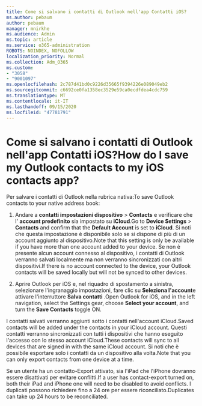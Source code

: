 ```yaml
---
title: Come si salvano i contatti di Outlook nell'app Contatti iOS?
ms.author: pebaum
author: pebaum
manager: mnirkhe
ms.audience: Admin
ms.topic: article
ms.service: o365-administration
ROBOTS: NOINDEX, NOFOLLOW
localization_priority: Normal
ms.collection: Adm_O365
ms.custom:
- "3058"
- "9001097"
ms.openlocfilehash: 2c787d41bd0c9226d35665f9394226e089049eb2
ms.sourcegitcommit: c6692ce0fa1358ec3529e59ca0ecdfdea4cdc759
ms.translationtype: MT
ms.contentlocale: it-IT
ms.lasthandoff: 09/15/2020
ms.locfileid: "47781791"
---
```

# <a name="how-do-i-save-my-outlook-contacts-to-my-ios-contacts-app"></a><span data-ttu-id="a529c-102">Come si salvano i contatti di Outlook nell'app Contatti iOS?</span><span class="sxs-lookup"><span data-stu-id="a529c-102">How do I save my Outlook contacts to my iOS contacts app?</span></span>

<span data-ttu-id="a529c-103">Per salvare i contatti di Outlook nella rubrica nativa:</span><span class="sxs-lookup"><span data-stu-id="a529c-103">To save Outlook contacts to your native address book:</span></span>
 
1. <span data-ttu-id="a529c-104">Andare a **contatti impostazioni dispositivo**  >  **Contacts** e verificare che l' **account predefinito** sia impostato su **iCloud**.</span><span class="sxs-lookup"><span data-stu-id="a529c-104">Go to **Device Settings** > **Contacts** and confirm that the **Default Account** is set to **iCloud**.</span></span> <span data-ttu-id="a529c-105">Si noti che questa impostazione è disponibile solo se si dispone di più di un account aggiunto al dispositivo.</span><span class="sxs-lookup"><span data-stu-id="a529c-105">Note that this setting is only be available if you have more than one account added to your device.</span></span> <span data-ttu-id="a529c-106">Se non è presente alcun account connesso al dispositivo, i contatti di Outlook verranno salvati localmente ma non verranno sincronizzati con altri dispositivi.</span><span class="sxs-lookup"><span data-stu-id="a529c-106">If there is no account connected to the device, your Outlook contacts will be saved locally but will not be synced to other devices.</span></span>
 
2. <span data-ttu-id="a529c-107">Aprire Outlook per iOS e, nel riquadro di spostamento a sinistra, selezionare l'ingranaggio impostazioni, fare clic su **Seleziona l'account**e attivare l'interruttore **Salva contatti** .</span><span class="sxs-lookup"><span data-stu-id="a529c-107">Open Outlook for iOS, and in the left navigation, select the Settings gear, choose **Select your account**, and turn the **Save Contacts** toggle ON.</span></span>
 
<span data-ttu-id="a529c-108">I contatti salvati verranno aggiunti sotto i contatti nell'account iCloud.</span><span class="sxs-lookup"><span data-stu-id="a529c-108">Saved contacts will be added under the contacts in your iCloud account.</span></span> <span data-ttu-id="a529c-109">Questi contatti verranno sincronizzati con tutti i dispositivi che hanno eseguito l'accesso con lo stesso account iCloud.</span><span class="sxs-lookup"><span data-stu-id="a529c-109">These contacts will sync to all devices that are signed in with the same iCloud account.</span></span> <span data-ttu-id="a529c-110">Si noti che è possibile esportare solo i contatti da un dispositivo alla volta.</span><span class="sxs-lookup"><span data-stu-id="a529c-110">Note that you can only export contacts from one device at a time.</span></span>
 
<span data-ttu-id="a529c-111">Se un utente ha un contatto-Export attivato, sia l'iPad che l'iPhone dovranno essere disattivati per evitare conflitti.</span><span class="sxs-lookup"><span data-stu-id="a529c-111">If a user has contact-export turned on, both their iPad and iPhone one will need to be disabled to avoid conflicts.</span></span> <span data-ttu-id="a529c-112">I duplicati possono richiedere fino a 24 ore per essere riconciliato.</span><span class="sxs-lookup"><span data-stu-id="a529c-112">Duplicates can take up 24 hours to be reconciliated.</span></span>